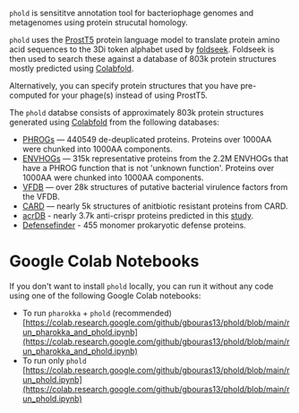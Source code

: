 `phold` is sensititve annotation tool for bacteriophage genomes and metagenomes using protein strucutal homology. 

`phold` uses the [ProstT5](https://github.com/mheinzinger/ProstT5) protein language model to translate protein amino acid sequences to the 3Di token alphabet used by [foldseek](https://github.com/steineggerlab/foldseek). Foldseek is then used to search these against a database of 803k protein structures mostly predicted using [Colabfold](https://github.com/sokrypton/ColabFold). 

Alternatively, you can specify protein structures that you have pre-computed for your phage(s) instead of using ProstT5.

The `phold` databse consists of approximately 803k protein structures generated using [Colabfold](https://github.com/sokrypton/ColabFold) from the following databases:

* [PHROGs](https://phrogs.lmge.uca.fr) — 440549 de-deuplicated proteins. Proteins over 1000AA were chunked into 1000AA components.
* [ENVHOGs](http://envhog.u-ga.fr/envhog/) — 315k representative proteins from the 2.2M ENVHOGs that have a PHROG function that is not 'unknown function'. Proteins over 1000AA were chunked into 1000AA components.
* [VFDB](http://www.mgc.ac.cn/VFs/main.htm) — over 28k structures of putative bacterial virulence factors from the VFDB.
* [CARD](https://card.mcmaster.ca) — nearly 5k structures of anitbiotic resistant proteins from CARD.
* [acrDB](https://bcb.unl.edu/AcrDB/) - nearly 3.7k anti-crispr proteins predicted in this [study](https://doi.org/10.1089/crispr.2023.0011).
* [Defensefinder](https://defensefinder.mdmlab.fr) - 455 monomer prokaryotic defense proteins.

# Google Colab Notebooks

If you don't want to install `phold` locally, you can run it without any code using one of the following Google Colab notebooks:

* To run `pharokka` + `phold` (recommended)  [https://colab.research.google.com/github/gbouras13/phold/blob/main/run_pharokka_and_phold.ipynb](https://colab.research.google.com/github/gbouras13/phold/blob/main/run_pharokka_and_phold.ipynb)
* To run only `phold` [https://colab.research.google.com/github/gbouras13/phold/blob/main/run_phold.ipynb](https://colab.research.google.com/github/gbouras13/phold/blob/main/run_phold.ipynb)

